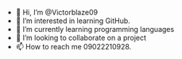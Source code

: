- 👋 Hi, I’m @Victorblaze09
- 👀 I’m interested in learning GitHub.
- 🌱 I’m currently learning programming languages
- 💞️ I’m looking to collaborate on a project
- 📫 How to reach me 09022210928.

<!---
Victorblaze09/Victorblaze09 is a ✨ special ✨ repository because its `README.md` (this file) appears on your GitHub profile.
You can click the Preview link to take a look at your changes.
--->
